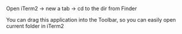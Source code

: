 Open iTerm2 -> new a tab -> cd to the dir from Finder

You can drag this application into the Toolbar, so you can easily open current folder in iTerm2
